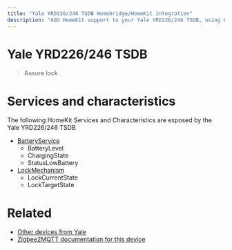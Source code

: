```yaml
---
title: "Yale YRD226/246 TSDB Homebridge/HomeKit integration"
description: "Add HomeKit support to your Yale YRD226/246 TSDB, using Homebridge, Zigbee2MQTT and homebridge-z2m."
---
```

<!---
This file has been GENERATED using src/docgen/docgen.ts
DO NOT EDIT THIS FILE MANUALLY!
-->
# Yale YRD226/246 TSDB
> Assure lock


# Services and characteristics
The following HomeKit Services and Characteristics are exposed by
the Yale YRD226/246 TSDB

* [BatteryService](../../battery.md)
  * BatteryLevel
  * ChargingState
  * StatusLowBattery
* [LockMechanism](../../lock.md)
  * LockCurrentState
  * LockTargetState


# Related
* [Other devices from Yale](../index.md#yale)
* [Zigbee2MQTT documentation for this device](https://www.zigbee2mqtt.io/devices/YRD226_246_TSDB.html)